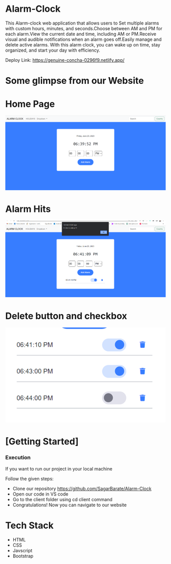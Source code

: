 # Alarm-Clock

This Alarm-clock web application that allows users to Set multiple alarms with custom hours, minutes, and seconds.Choose between AM and PM for each alarm.View the current date and time, including AM or PM.Receive visual and audible notifications when an alarm goes off.Easily manage and delete active alarms.
With this alarm clock, you can wake up on time, stay organized, and start your day with efficiency.

Deploy Link: https://genuine-concha-0296f9.netlify.app/

# Some glimpse from our Website

<h1>Home Page</h1>
<img src="https://github.com/SagarBarate/Alarm-Clock/blob/main/homealarm.png?raw=true" alt=""/>

<h1>Alarm Hits</h1>
<img src="https://github.com/SagarBarate/Alarm-Clock/blob/main/alarmhits.png?raw=true" alt=""/>

<h1>Delete button and checkbox</h1>
<img src="https://github.com/SagarBarate/Alarm-Clock/blob/main/DeleteBtn.png?raw=true" alt=""/>


# [Getting Started]

<h3>Execution</h3>
<p>If you want to run our project in your local machine</p>
<p>Follow the given steps:</p>
<ul>
<li>Clone our repository <a href="https://github.com/SagarBarate/Alarm-Clock">https://github.com/SagarBarate/Alarm-Clock</a></li>
<li>Open our code in VS code</li>
<li>Go to the client folder using cd client command</li>

<li>Congratulations! Now you can navigate to our website</li>
</ul>

<h1>Tech Stack</h1>
<ul>
<li>HTML </li>
<li>CSS</li>
<li>Javscript</li>
<li>Bootstrap</li>

</ul>




